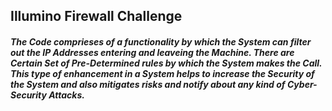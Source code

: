 ## Illumino Firewall Challenge
##### The Code comprieses of a functionality by which the System can filter out the IP Addresses entering and leaveing the Machine. There are Certain Set of Pre-Determined rules by which the System makes the Call. This type of enhancement in a System helps to increase the Security of the System and also mitigates risks and notify about any kind of Cyber-Security Attacks.
